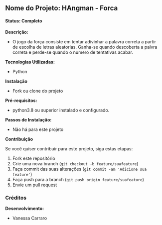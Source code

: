 ## Nome do Projeto: HAngman - Forca

#### Status: Completo

**Descrição:**

- O jogo da força consiste em tentar adivinhar a palavra correta a partir de escolha de letras aleatorias. Ganha-se quando descoberta a palvra correta e perde-se quando o numero de tentativas acabar.

**Tecnologias Utilizadas:**

- Python

**Instalação**

- Fork ou clone do projeto

**Pré-requisitos:**

- python3.8 ou superior instalado e configurado.

**Passos de Instalação:**

- Não há para este projeto

**Contribuição**

Se você quiser contribuir para este projeto, siga estas etapas:

1. Fork este repositório
2. Crie uma nova branch (`git checkout -b feature/suafeature`)
3. Faça commit das suas alterações (`git commit -am 'Adicione sua feature'`)
4. Faça push para a branch (`git push origin feature/suafeature`)
5. Envie um pull request

### Créditos

**Desenvolvimento:**

- Vanessa Carraro

